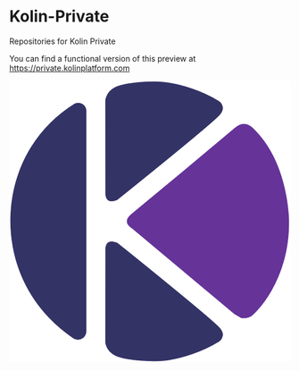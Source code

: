 # Kolin-Private
Repositories for Kolin Private

You can find a functional version of this preview at https://private.kolinplatform.com

![Kolin_private_logo](https://github.com/Kolinplatform/Kolin-Private/blob/master/images/Kolin-private-logo.png)
